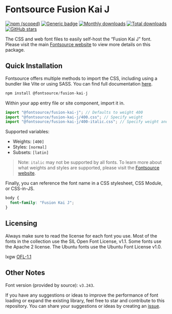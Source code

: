 # Fontsource Fusion Kai J

[![npm (scoped)](https://img.shields.io/npm/v/@fontsource/fusion-kai-j?color=brightgreen)](https://www.npmjs.com/package/@fontsource/fusion-kai-j) [![Generic badge](https://img.shields.io/badge/fontsource-passing-brightgreen)](https://github.com/fontsource/fontsource) [![Monthly downloads](https://badgen.net/npm/dm/@fontsource/fusion-kai-j)](https://github.com/fontsource/fontsource) [![Total downloads](https://badgen.net/npm/dt/@fontsource/fusion-kai-j)](https://github.com/fontsource/fontsource) [![GitHub stars](https://img.shields.io/github/stars/fontsource/fontsource.svg?style=social&label=Star)](https://github.com/fontsource/fontsource/stargazers)

The CSS and web font files to easily self-host the “Fusion Kai J” font. Please visit the main [Fontsource website](https://fontsource.org/fonts/fusion-kai-j) to view more details on this package.

## Quick Installation

Fontsource offers multiple methods to import the CSS, including using a bundler like Vite or using SASS. You can find full documentation [here](https://fontsource.org/docs/getting-started/introduction).

```javascript
npm install @fontsource/fusion-kai-j
```

Within your app entry file or site component, import it in.

```javascript
import "@fontsource/fusion-kai-j"; // Defaults to weight 400
import "@fontsource/fusion-kai-j/400.css"; // Specify weight
import "@fontsource/fusion-kai-j/400-italic.css"; // Specify weight and style
```

Supported variables:
- Weights: `[400]`
- Styles: `[normal]`
- Subsets: `[latin]`

> Note: `italic` may not be supported by all fonts. To learn more about what weights and styles are supported, please visit the [Fontsource website](https://fontsource.org/fonts/fusion-kai-j).

Finally, you can reference the font name in a CSS stylesheet, CSS Module, or CSS-in-JS.

```css
body {
  font-family: "Fusion Kai J";
}
```

## Licensing
Always make sure to read the license for each font you use. Most of the fonts in the collection use the SIL Open Font License, v1.1. Some fonts use the Apache 2 license. The Ubuntu fonts use the Ubuntu Font License v1.0.

lxgw
[OFL-1.1](https://github.com/lxgw/FusionKai/blob/main/OFL.txt)

## Other Notes
Font version (provided by source): `v3.243`.

If you have any suggestions or ideas to improve the performance of font loading or expand the existing library, feel free to star and contribute to this repository. You can share your suggestions or ideas by creating an [issue](https://github.com/fontsource/fontsource/issues).